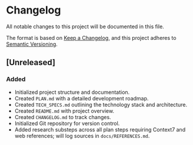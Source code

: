 # Changelog

All notable changes to this project will be documented in this file.

The format is based on [Keep a Changelog](https://keepachangelog.com/en/1.0.0/),
and this project adheres to [Semantic Versioning](https://semver.org/spec/v2.0.0.html).

## [Unreleased]

### Added

-   Initialized project structure and documentation.
-   Created `PLAN.md` with a detailed development roadmap.
-   Created `TECH_SPECS.md` outlining the technology stack and architecture.
-   Created `README.md` with project overview.
-   Created `CHANGELOG.md` to track changes.
-   Initialized Git repository for version control.
 -   Added research substeps across all plan steps requiring Context7 and web references; will log sources in `docs/REFERENCES.md`.
